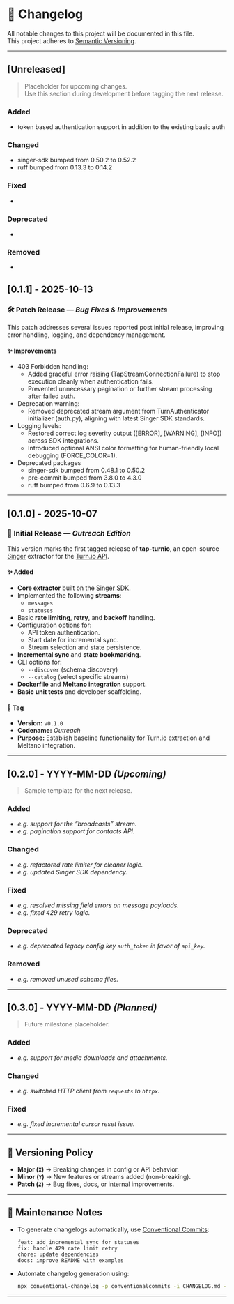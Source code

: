 # 🧾 Changelog
All notable changes to this project will be documented in this file.  
This project adheres to [Semantic Versioning](https://semver.org/spec/v2.0.0.html).

---

## [Unreleased]
> Placeholder for upcoming changes.  
> Use this section during development before tagging the next release.

### Added
- token based authentication support in addition to the existing basic auth

### Changed
- singer-sdk bumped from 0.50.2 to 0.52.2
- ruff bumped from 0.13.3 to 0.14.2

### Fixed
- 

### Deprecated
- 

### Removed
- 

## [0.1.1] - 2025-10-13
### 🛠️ Patch Release — *Bug Fixes & Improvements*
This patch addresses several issues reported post initial release, improving error handling, logging, and dependency management.

#### ✨ Improvements
- 403 Forbidden handling:
  - Added graceful error raising (TapStreamConnectionFailure) to stop execution cleanly when authentication fails.
  - Prevented unnecessary pagination or further stream processing after failed auth.
- Deprecation warning:
  - Removed deprecated stream argument from TurnAuthenticator initializer (auth.py), aligning with latest Singer SDK standards.
- Logging levels:
  - Restored correct log severity output ([ERROR], [WARNING], [INFO]) across SDK integrations.
  - Introduced optional ANSI color formatting for human-friendly local debugging (FORCE_COLOR=1).
- Deprecated packages
  - singer-sdk bumped from 0.48.1 to 0.50.2
  - pre-commit bumped from 3.8.0 to 4.3.0
  - ruff bumped from 0.6.9 to 0.13.3

---

## [0.1.0] - 2025-10-07
### 🎉 Initial Release — *Outreach Edition*
This version marks the first tagged release of **tap-turnio**, an open-source [Singer](https://www.singer.io/) extractor for the [Turn.io API](https://www.turn.io/).

#### ✨ Added
- **Core extractor** built on the [Singer SDK](https://sdk.meltano.com/).
- Implemented the following **streams**:
  - `messages`
  - `statuses`
- Basic **rate limiting**, **retry**, and **backoff** handling.
- Configuration options for:
  - API token authentication.
  - Start date for incremental sync.
  - Stream selection and state persistence.
- **Incremental sync** and **state bookmarking**.
- CLI options for:
  - `--discover` (schema discovery)
  - `--catalog` (select specific streams)
- **Dockerfile** and **Meltano integration** support.
- **Basic unit tests** and developer scaffolding.

#### 🔖 Tag
- **Version:** `v0.1.0`
- **Codename:** *Outreach*
- **Purpose:** Establish baseline functionality for Turn.io extraction and Meltano integration.

---

## [0.2.0] - YYYY-MM-DD *(Upcoming)*
> Sample template for the next release.

### Added
- _e.g. support for the “broadcasts” stream._
- _e.g. pagination support for contacts API._

### Changed
- _e.g. refactored rate limiter for cleaner logic._
- _e.g. updated Singer SDK dependency._

### Fixed
- _e.g. resolved missing field errors on message payloads._
- _e.g. fixed 429 retry logic._

### Deprecated
- _e.g. deprecated legacy config key `auth_token` in favor of `api_key`._

### Removed
- _e.g. removed unused schema files._

---

## [0.3.0] - YYYY-MM-DD *(Planned)*
> Future milestone placeholder.

### Added
- _e.g. support for media downloads and attachments._

### Changed
- _e.g. switched HTTP client from `requests` to `httpx`._

### Fixed
- _e.g. fixed incremental cursor reset issue._

---

## 📜 Versioning Policy
- **Major (`X`)** → Breaking changes in config or API behavior.  
- **Minor (`Y`)** → New features or streams added (non-breaking).  
- **Patch (`Z`)** → Bug fixes, docs, or internal improvements.

---

## 🧰 Maintenance Notes
- To generate changelogs automatically, use [Conventional Commits](https://www.conventionalcommits.org/):
  ```
  feat: add incremental sync for statuses
  fix: handle 429 rate limit retry
  chore: update dependencies
  docs: improve README with examples
  ```
- Automate changelog generation using:
  ```bash
  npx conventional-changelog -p conventionalcommits -i CHANGELOG.md -s
  ```

---
